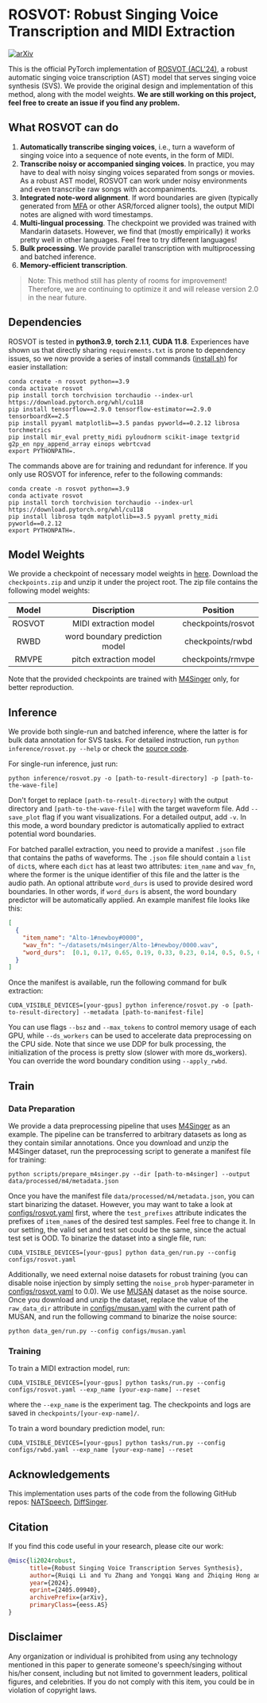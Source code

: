 # ROSVOT: Robust Singing Voice Transcription and MIDI Extraction

[![arXiv](https://img.shields.io/badge/arXiv-Paper-<COLOR>.svg)](https://arxiv.org/abs/2405.09940)

This is the official PyTorch implementation of [ROSVOT (ACL'24)](https://arxiv.org/abs/2405.09940), a robust automatic singing voice transcription (AST) model that serves singing voice synthesis (SVS). We provide the original design and implementation of this method, along with the model weights. **We are still working on this project, feel free to create an issue if you find any problem.** 

## What ROSVOT can do

1. **Automatically transcribe singing voices**, i.e., turn a waveform of singing voice into a sequence of note events, in the form of MIDI. 
2. **Transcribe noisy or accompanied singing voices**. In practice, you may have to deal with noisy singing voices separated from songs or movies.  As a robust AST model, ROSVOT can work under noisy environments and even transcribe raw songs with accompaniments. 
3. **Integrated note-word alignment**. If word boundaries are given (typically generated from [MFA](https://github.com/MontrealCorpusTools/Montreal-Forced-Aligner) or other ASR/forced aligner tools), the output MIDI notes are aligned with word timestamps.
4. **Multi-lingual processing**. The checkpoint we provided was trained with Mandarin datasets. However, we find that (mostly empirically) it works pretty well in other languages. Feel free to try different languages!
5. **Bulk processing**. We provide parallel transcription with multiprocessing and batched inference. 
6. **Memory-efficient transcription**. 

> Note: This method still has plenty of rooms for improvement! Therefore, we are continuing to optimize it and will release version 2.0 in the near future. 

## Dependencies

ROSVOT is tested in **python3.9**, **torch 2.1.1**, **CUDA 11.8**. Experiences have shown us that directly sharing `requirements.txt` is prone to dependency issues, so we now provide a series of install commands ([install.sh](scripts/install.sh)) for easier installation:

```shell
conda create -n rosvot python==3.9
conda activate rosvot
pip install torch torchvision torchaudio --index-url https://download.pytorch.org/whl/cu118
pip install tensorflow==2.9.0 tensorflow-estimator==2.9.0 tensorboardX==2.5
pip install pyyaml matplotlib==3.5 pandas pyworld==0.2.12 librosa torchmetrics
pip install mir_eval pretty_midi pyloudnorm scikit-image textgrid g2p_en npy_append_array einops webrtcvad
export PYTHONPATH=.
```

The commands above are for training and redundant for inference. If you only use ROSVOT for inference, refer to the following commands:

```shell
conda create -n rosvot python==3.9
conda activate rosvot
pip install torch torchvision torchaudio --index-url https://download.pytorch.org/whl/cu118
pip install librosa tqdm matplotlib==3.5 pyyaml pretty_midi pyworld==0.2.12
export PYTHONPATH=.
```

## Model Weights

We provide a checkpoint of necessary model weights in [here](https://drive.google.com/file/d/1JNtNT37KiLq9uFQqHk7JFs-3trxd3bRh/view?usp=sharing). Download the `checkpoints.zip` and unzip it under the project root. The zip file contains the following model weights:

| Model       | Discription   | Position |
|:-------------:|:--------:|:---:|
|   ROSVOT    | MIDI extraction model | checkpoints/rosvot |
| RWBD    | word boundary prediction model  | checkpoints/rwbd |
| RMVPE  | pitch extraction model | checkpoints/rmvpe |

Note that the provided checkpoints are trained with [M4Singer](https://github.com/M4Singer/M4Singer) only, for better reproduction. 

## Inference

We provide both single-run and batched inference, where the latter is for bulk data annotation for SVS tasks. For detailed instruction, run `python inference/rosvot.py --help` or check the [source code](inference/rosvot.py).

For single-run inference, just run: 

```shell
python inference/rosvot.py -o [path-to-result-directory] -p [path-to-the-wave-file]
```

Don't forget to replace `[path-to-result-directory]` with the output directory and `[path-to-the-wave-file]` with the target waveform file. Add `--save_plot` flag if you want visualizations. For a detailed output, add `-v`. In this mode, a word boundary predictor is automatically applied to extract potential word boundaries. 

For batched parallel extraction, you need to provide a manifest `.json` file that contains the paths of waveforms. The `.json` file should contain a `list` of `dict`s, where each `dict` has at least two attributes: `item_name` and `wav_fn`, where the former is the unique identifier of this file and the latter is the audio path. An optional attribute `word_durs` is used to provide desired word boundaries. In other words, if `word_durs` is absent, the word boundary predictor will be automatically applied. An example manifest file looks like this:

```json
[
  {
    "item_name": "Alto-1#newboy#0000",
    "wav_fn": "~/datasets/m4singer/Alto-1#newboy/0000.wav",
    "word_durs":  [0.1, 0.17, 0.65, 0.19, 0.33, 0.23, 0.14, 0.5, 0.5, 0.34, 0.49, 0.39, 0.39, 0.48, 0.1]
  }
]
```

Once the manifest is available, run the following command for bulk extraction:

```shell
CUDA_VISIBLE_DEVICES=[your-gpus] python inference/rosvot.py -o [path-to-result-directory] --metadata [path-to-manifest-file]
```

You can use flags `--bsz` and `--max_tokens` to control memory usage of each GPU, while `--ds_workers` can be used to accelerate data preprocessing on the CPU side. Note that since we use DDP for bulk processing, the initialization of the process is pretty slow (slower with more ds_workers). You can override the word boundary condition using `--apply_rwbd`. 

## Train

### Data Preparation

We provide a data preprocessing pipeline that uses [M4Singer](https://github.com/M4Singer/M4Singer) as an example. The pipeline can be transferred to arbitrary datasets as long as they contain similar annotations. Once you download and unzip the M4Singer dataset, run the preprocessing script to generate a manifest file for training:

```shell
python scripts/prepare_m4singer.py --dir [path-to-m4singer] --output data/processed/m4/metadata.json
```

Once you have the manifest file `data/processed/m4/metadata.json`, you can start binarizing the dataset. However, you may want to take a look at [configs/rosvot.yaml](configs/rosvot.yaml) first, where the `test_prefixes` attribute indicates the prefixes of `item_name`s of the desired test samples. Feel free to change it. In our setting, the valid set and test set could be the same, since the actual test set is OOD. To binarize the dataset into a single file, run:

```shell
CUDA_VISIBLE_DEVICES=[your-gpus] python data_gen/run.py --config configs/rosvot.yaml
```

Additionally, we need external noise datasets for robust training (you can disable noise injection by simply setting the `noise_prob` hyper-parameter in [configs/rosvot.yaml](configs/rosvot.yaml) to 0.0). We use [MUSAN](https://www.openslr.org/17/) dataset as the noise source. Once you download and unzip the dataset, replace the value of the `raw_data_dir` attribute in [configs/musan.yaml](configs/musan.yaml) with the current path of MUSAN, and run the following command to binarize the noise source:

```shell
python data_gen/run.py --config configs/musan.yaml
```

### Training

To train a MIDI extraction model, run:

```shell
CUDA_VISIBLE_DEVICES=[your-gpus] python tasks/run.py --config configs/rosvot.yaml --exp_name [your-exp-name] --reset
```

where the `--exp_name` is the experiment tag. The checkpoints and logs are saved in `checkpoints/[your-exp-name]/`.

To train a word boundary prediction model, run:

```shell
CUDA_VISIBLE_DEVICES=[your-gpus] python tasks/run.py --config configs/rwbd.yaml --exp_name [your-exp-name] --reset
```

## Acknowledgements

This implementation uses parts of the code from the following GitHub repos:
[NATSpeech](https://github.com/NATSpeech/NATSpeech),
[DiffSinger](https://github.com/MoonInTheRiver/DiffSinger).

## Citation

If you find this code useful in your research, please cite our work:

```bibtex
@misc{li2024robust,
      title={Robust Singing Voice Transcription Serves Synthesis}, 
      author={Ruiqi Li and Yu Zhang and Yongqi Wang and Zhiqing Hong and Rongjie Huang and Zhou Zhao},
      year={2024},
      eprint={2405.09940},
      archivePrefix={arXiv},
      primaryClass={eess.AS}
}
```

## Disclaimer ##
Any organization or individual is prohibited from using any technology mentioned in this paper to generate someone's speech/singing without his/her consent, including but not limited to government leaders, political figures, and celebrities. If you do not comply with this item, you could be in violation of copyright laws.

